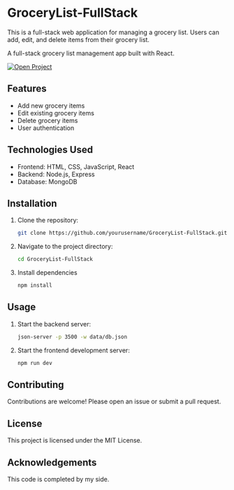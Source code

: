 # GroceryList-FullStack

This is a full-stack web application for managing a grocery list. Users can add, edit, and delete items from their grocery list.


A full-stack grocery list management app built with React.  

[![Open Project](https://img.shields.io/badge/Open-Project-blue?style=for-the-badge)](https://grocery-list-full-stack-git-frontend-therajat14s-projects.vercel.app/)


## Features

- Add new grocery items
- Edit existing grocery items
- Delete grocery items
- User authentication

## Technologies Used

- Frontend: HTML, CSS, JavaScript, React
- Backend: Node.js, Express
- Database: MongoDB

## Installation

1. Clone the repository:
    ```sh
    git clone https://github.com/yourusername/GroceryList-FullStack.git
    ```
2. Navigate to the project directory:
    ```sh
    cd GroceryList-FullStack
    ```
3. Install dependencies 
    ```sh
    npm install
    ```


## Usage

1. Start the backend server:
    ```sh
   json-server -p 3500 -w data/db.json
    ```
2. Start the frontend development server:
    ```sh
   npm run dev

    ```

## Contributing

Contributions are welcome! Please open an issue or submit a pull request.

## License

This project is licensed under the MIT License. 

## Acknowledgements

This code is completed by my side.
